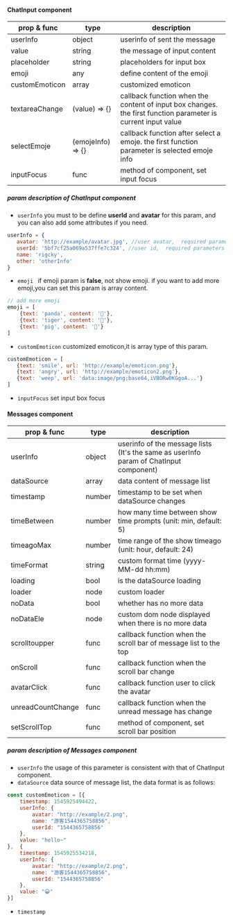 #### ChatInput component
| prop & func  | type  | description   |
| ------------ | ------------ | ------------ |
| userInfo  | object  | userinfo of sent the message  |
|  value | string  | the message of input content     |
|  placeholder | string  |  placeholders for input box      |
|  emoji | any  |   define content of the emoji     |
|  customEmoticon | array  |  customized emoticon      |
|  textareaChange | (value) => {}  |   callback function when the content of input box changes. the first function parameter is current input value      |
|  selectEmoje | (emojeInfo) => {}   |   callback function after select a emoje. the first function parameter is selected emoje info          |
|  inputFocus | func  |  method of component, set input focus        |
##### param description of ChatInput component
 - `userInfo` you must to be define **userId** and **avatar** for this param, and you can also add some attributes if you need.
 ```javascript
userInfo = {
	avatar: 'http://example/avatar.jpg', //user avatar,  required parameters
	userId: '5bf7cf25a069a537ffe7c324', //user id,  required parameters
	name: 'rigcky',
	other: 'otherInfo'
}
```
 - `emoji ` if emoji param is **false**,  not show emoji. if  you want to add more emoji,you can set this param is array content.
```javascript
// add more emoji
emoji = [
	{text: 'panda', content: '🐼'},
	{text: 'tiger', content: '🐯'},
	{text: 'pig', content: '🐷'}
]
```
 - `customEmoticon` customized emoticon,it is array type of this param.
 ```javascript
customEmoticon = [
	{text: 'smile', url: 'http://example/emoticon.png'},
	{text: 'angry', url: 'http://example/emoticon2.png'},
	{text: 'weep', url: 'data:image/png;base64,iVBORw0KGgoA...'}
]
```
 - `inputFocus` set input box focus

#### Messages component
| prop & func  | type  | description   |
| ------------ | ------------ | ------------ |
| userInfo  | object  | userinfo of the message lists (It's the same as userInfo param of ChatInput component) |
|  dataSource | array  |  data content of message list      |
|  timestamp | number  |    timestamp to be set when dataSource changes     |
|  timeBetween | number  |   how many time between show time prompts (unit: min, default: 5)    |
|  timeagoMax | number  |   time range of the show timeago  (unit: hour, default: 24)    |
|   timeFormat  | string  |  custom format time (yyyy-MM-dd hh:mm)    |
|  loading | bool  |  is the dataSource loading   |
|  loader | node  |  custom loader      |
|  noData | bool  |  whether has no more data      |
|  noDataEle | node  |  custom dom node displayed when there is no more data      |
|  scrolltoupper | func  |   callback function when the  scroll bar of message list to the top     |
|  onScroll | func  |   callback function when the  scroll bar change    |
|  avatarClick | func  |   callback function user to click the avatar     |
|  unreadCountChange | func  |   callback function when the unread message has change     |
|  setScrollTop | func  |  method of component, set scroll bar position        |
##### param description of Messages component
 - `userInfo`  the usage of this parameter is consistent with that of ChatInput component.
 - `dataSource`  data source of message list, the data format is as follows:
```javascript
const customEmoticon = [{
    timestamp: 1545925494422,
    userInfo: {
        avatar: "http://example/2.png",
        name: "游客1544365758856",
        userId: "1544365758856"
    },
    value: "hello~"
},  {
    timestamp: 1545925534218,
    userInfo: {
        avatar: "http://example/2.png",
        name: "游客1544365758856",
        userId: "1544365758856"
    },
    value: "😀"
}]
```
 - `timestamp`

